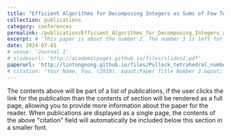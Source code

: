 ```yaml
---
title: "Efficient Algorithms for Decomposing Integers as Sums of Few Tetrahedral Numbers"
collection: publications
category: conferences
permalink: /publication/Efficient_Algorithms_for_Decomposing_Integers_as_Sums_of_Few_Tetrahedral_Numbers
excerpt: # 'This paper is about the number 2. The number 3 is left for future work.'
date: 2024-07-01
# venue: 'Journal 1'
# slidesurl: 'http://academicpages.github.io/files/slides2.pdf'
paperurl: 'http://lintongnong.github.io/files/Pollock_tetrahedral_numbers_conjecture_iwoca.pdf'
# citation: 'Your Name, You. (2010). &quot;Paper Title Number 2.&quot; <i>Journal 1</i>. 1(2).'
---
```


The contents above will be part of a list of publications, if the user clicks the link for the publication than the contents of section will be rendered as a full page, allowing you to provide more information about the paper for the reader. When publications are displayed as a single page, the contents of the above "citation" field will automatically be included below this section in a smaller font.
